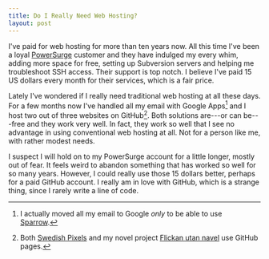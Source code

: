 ```yaml
---
title: Do I Really Need Web Hosting?
layout: post
---
```


I've paid for web hosting for more than ten years now. All this time I've been a loyal [PowerSurge][] customer and they have indulged my every whim, adding more space for free, setting up Subversion servers and helping me troubleshoot SSH access. Their support is top notch. I believe I've paid 15 US dollars every month for their services, which is a fair price.

Lately I've wondered if I really need traditional web hosting at all these days. For a few months now I've handled all my email with Google Apps[^1] and I host two out of three websites on GitHub[^2]. Both solutions are---or can be---free and they work very well. In fact, they work so well that I see no advantage in using conventional web hosting at all. Not for a person like me, with rather modest needs.

I suspect I will hold on to my PowerSurge account for a little longer, mostly out of fear. It feels weird to abandon something that has worked so well for so many years. However, I could really use those 15 dollars better, perhaps for a paid GitHub account. I really am in love with GitHub, which is a strange thing, since I rarely write a line of code.

[PowerSurge]: http://powersurge.com

[^1]: I actually moved all my email to Google *only* to be able to use [Sparrow](http://sparrowapp.com).

[^2]: Both [Swedish Pixels](http://swedishpixels.com) and my novel project [Flickan utan navel](http://flickanutannavel.se) use GitHub pages. 
